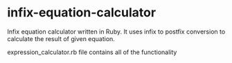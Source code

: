 # infix-equation-calculator
Infix equation calculator written in Ruby. It uses infix to postfix conversion to calculate the result of given equation.

expression_calculator.rb file contains all of the functionality
